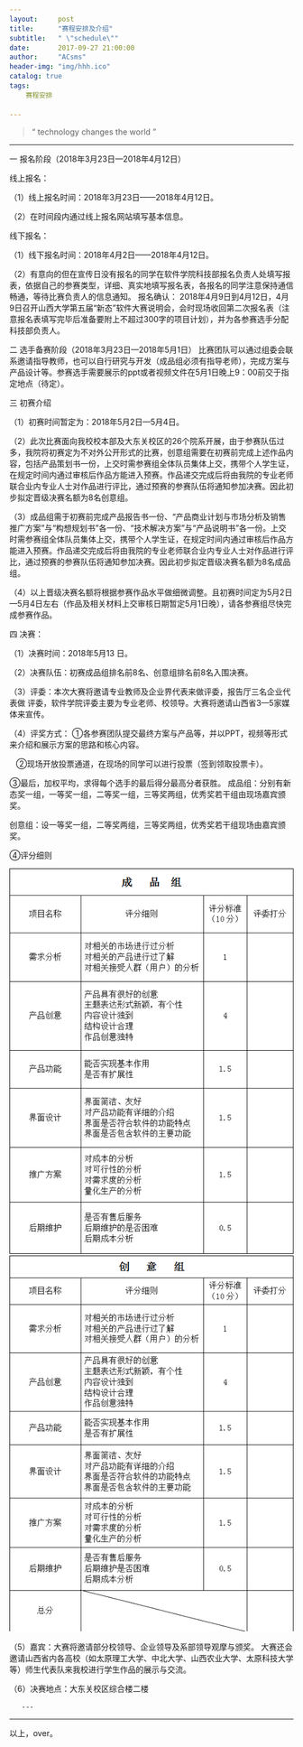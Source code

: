 ```yaml
---
layout:     post
title:      "赛程安排及介绍"
subtitle:   " \"schedule\""
date:       2017-09-27 21:00:00
author:     "ACsms"
header-img: "img/hhh.ico"
catalog: true
tags:
    赛程安排
    
---
```


> “ technology changes the world ”

---

一 报名阶段（2018年3月23日—2018年4月12日）  

线上报名：  

（1）线上报名时间：2018年3月23日——2018年4月12日。  

（2）在时间段内通过线上报名网站填写基本信息。  

线下报名：  

（1）线下报名时间：2018年4月2日——2018年4月12日。  

（2）有意向的但在宣传日没有报名的同学在软件学院科技部报名负责人处填写报表，依据自己的参赛类型，详细、真实地填写报名表，各报名的同学注意保持通信畅通，等待比赛负责人的信息通知。
报名确认： 
2018年4月9日到4月12日，4月9日召开山西大学第五届“新态”软件大赛说明会，会时现场收回第二次报名表（注意报名表填写完毕后准备要附上不超过300字的项目计划），并为各参赛选手分配科技部负责人。

二 选手备赛阶段（2018年3月23日—2018年5月1日）
比赛团队可以通过组委会联系邀请指导教师，也可以自行研究与开发（成品组必须有指导老师），完成方案与产品设计等。参赛选手需要展示的ppt或者视频文件在5月1日晚上9：00前交于指定地点（待定）。

三  初赛介绍  

（1）初赛时间暂定为：2018年5月2日—5月4日。  

（2）此次比赛面向我校校本部及大东关校区的26个院系开展，由于参赛队伍过多，我院将初赛定为不对外公开形式的比赛，创意组需要在初赛前完成上述作品内容，包括产品策划书一份，上交时需参赛组全体队员集体上交，携带个人学生证，在规定时间内通过审核后作品方能进入预赛。作品递交完成后将由我院的专业老师联合业内专业人士对作品进行评比，通过预赛的参赛队伍将通知参加决赛。因此初步拟定晋级决赛名额为8名创意组。  

（3）成品组需于初赛前完成产品报告书一份、“产品商业计划与市场分析及销售推广方案”与“构想规划书”各一份、“技术解决方案”与“产品说明书”各一份。上交时需参赛组全体队员集体上交，携带个人学生证，在规定时间内通过审核后作品方能进入预赛。作品递交完成后将由我院的专业老师联合业内专业人士对作品进行评比，通过预赛的参赛队伍将通知参加决赛。因此初步拟定晋级决赛名额为8名成品组。  

（4）以上晋级决赛名额将根据参赛作品水平做细微调整。且初赛时间定为5月2日—5月4日左右（作品及相关材料上交审核日期暂定5月1日晚），请各参赛组尽快完成参赛作品。  


四 决赛：  

（1）决赛时间：2018年5月13 日。  

（2）决赛队伍：初赛成品组排名前8名、创意组排名前8名入围决赛。  

（3）评委：本次大赛将邀请专业教师及企业界代表来做评委，报告厅三名企业代表做 
          评委，软件学院评委主要为专业老师、校领导。大赛将邀请山西省3—5家媒体来宣传。  

（4）评奖方式：
①各参赛团队提交最终方案与产品等，并以PPT，视频等形式来介绍和展示方案的思路和核心内容。  

       ②现场开放投票通道，在现场的同学可以进行投票（签到领取投票卡）。  

③最后，加权平均，求得每个选手的最后得分最高分者获胜。
成品组：分别有新态奖一组，一等奖一组，二等奖一组，三等奖两组，优秀奖若干组由现场嘉宾颁奖。  

创意组：设一等奖一组，二等奖两组，三等奖两组，优秀奖若干组现场由嘉宾颁奖。



④评分细则

<img src="\img\QQ截图20180310203140.png">

<img src="\img\QQ截图20180310203255.png">

（5）嘉宾：大赛将邀请部分校领导、企业领导及系部领导观摩与颁奖。
                大赛还会邀请山西省内各高校（如太原理工大学、中北大学、山西农业大学、太原科技大学等）师生代表队来我校进行学生作品的展示与交流。  

（6）决赛地点：大东关校区综合楼二楼  



       ---

----

  以上，over。

<!-- UY BEGIN -->
<div id="uyan_frame"></div>
<script type="text/javascript" src="http://v2.uyan.cc/code/uyan.js?uid=2147089"></script>
<!-- UY END -->



